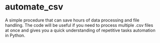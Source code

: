 # automate_csv
A simple procedure that can save hours of data processing and file handling. The code will be useful if you need to process multiple .csv files at once and gives you a quick understanding of repetitive tasks automation in Python. 
